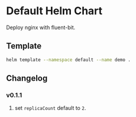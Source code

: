 # Default Helm Chart

Deploy nginx with fluent-bit.

## Template

```sh
helm template --namespace default --name demo .
```

## Changelog

### v0.1.1

1. set `replicaCount` default to `2`.

